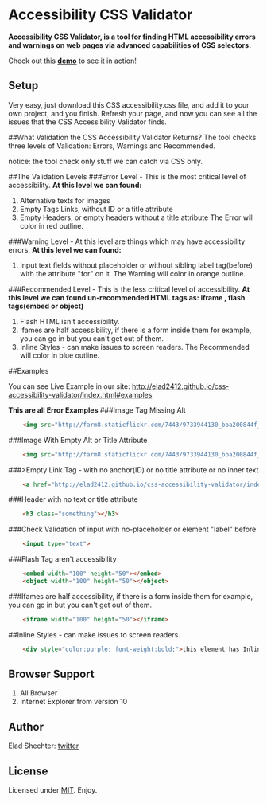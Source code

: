 # Accessibility CSS Validator

**Accessibility CSS Validator, is a tool for finding HTML accessibility errors and warnings on web pages via advanced capabilities of CSS selectors.**

Check out this **[demo][demo]** to see it in action!

## Setup

Very easy, just download this CSS accessibility.css file, and add it to your own project, and you finish.
Refresh your page, and now you can see all the issues that the CSS Accessibility Validator finds.

##What Validation the CSS Accessibility Validator Returns?
The tool checks three levels of Validation: Errors, Warnings and Recommended.

notice: the tool check only stuff we can catch via CSS only.

##The Validation Levels
###Error Level - This is the most critical level of accessibility.
**At this level we can found:**
1. Alternative texts for images
2. Empty Tags Links, without ID or a title attribute
3. Empty Headers, or empty headers without a title attribute
The Error will color in red outline.

###Warning Level - At this level are things which may have accessibility errors.
**At this level we can found:**
1. Input text fields without placeholder or without sibling label tag(before) with the attribute "for" on it.
The Warning will color in orange outline.

###Recommended Level - This is the less critical level of accessibility.
**At this level we can found un-recommended HTML tags as: iframe , flash tags(embed or object)**
1. Flash HTML isn't accessibility.
2. Ifames are half accessibility, if there is a form inside them for example, you can go in but you can't get out of them.
3. Inline Styles - can make issues to screen readers.
The Recommended will color in blue outline.

##Examples

You can see Live Example in our site:
http://elad2412.github.io/css-accessibility-validator/index.html#examples

**This are all Error Examples**
###Image Tag Missing Alt
```html
	<img src="http://farm8.staticflickr.com/7443/9733944130_bba200844f_m.jpg">
```

###Image With Empty Alt or Title Attribute
```html
	<img src="http://farm8.staticflickr.com/7443/9733944130_bba200844f_m.jpg" alt="">
```

###>Empty Link Tag - with no anchor(ID) or no title attribute or no inner text
```html
	<a href="http://elad2412.github.io/css-accessibility-validator/index.html"></a>
```

###Header with no text or title attribute
```html
	<h3 class="something"></h3>
```

###Check Validation of input with no-placeholder or element "label" before
```html
	<input type="text">
```

###Flash Tag aren't accessibility
```html
	<embed width="100" height="50"></embed>
	<object width="100" height="50"></object>
```

###Ifames are half accessibility, if there is a form inside them for example, you can go in but you can't get out of them.
```html
	<iframe width="100" height="50"></iframe>
```

##Inline Styles - can make issues to screen readers.
```html
	<div style="color:purple; font-weight:bold;">this element has Inline Styles</div>
```


## Browser Support
1. All Browser
2. Internet Explorer from version 10

## Author

Elad Shechter: [twitter]

## License

Licensed under [MIT][mit]. Enjoy.

[demo]: http://elad2412.github.io/css-accessibility-validator/index.html#examples
[twitter]: https://twitter.com/eladsc
[mit]: http://www.opensource.org/licenses/mit-license.php

